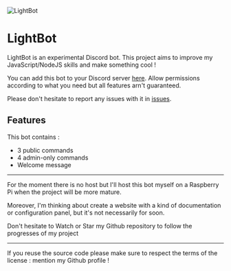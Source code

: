 ![LightBot](https://i.imgur.com/Z34m58j.jpg)

# LightBot
LightBot is an experimental Discord bot. This project aims to improve my JavaScript/NodeJS skills and make something cool !

You can add this bot to your Discord server [here](https://discordapp.com/api/oauth2/authorize?client_id=477880543858393128&permissions=1698163905&scope=bot). Allow permissions according to what you need but all features arn't guaranteed.

Please don't hesitate to report any issues with it in [issues](https://github.com/ArcLight4/lightbot/issues).

## Features
This bot contains :

- 3 public commands
- 4 admin-only commands
- Welcome message

---------------------
For the moment there is no host but I'll host this bot myself on a Raspberry Pi when the project will be more mature.

Moreover, I'm thinking about create a website with a kind of documentation or configuration panel, but it's not necessarily for soon.

Don't hesitate to Watch or Star my Github repository to follow the progresses of my project 

---------------------
If you reuse the source code please make sure to respect the terms of the license : mention my Github profile !
